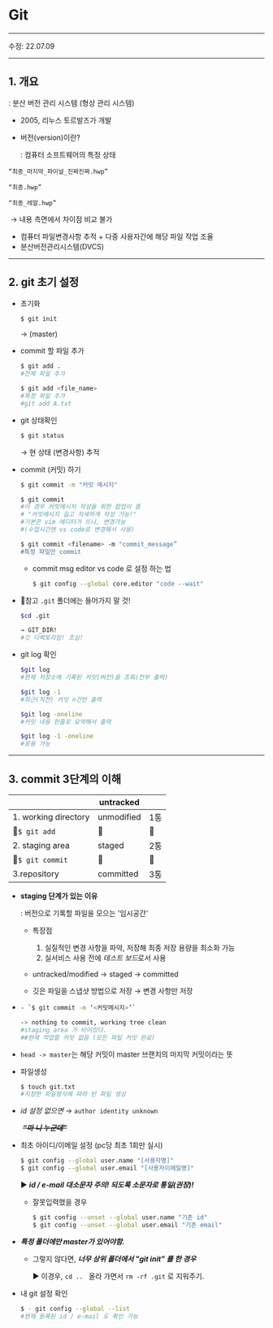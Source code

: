 # Git

------

수정: 22.07.09

---

## 1. 개요

: 분산 버전 관리 시스템 (형상 관리 시스템)

- 2005, 리누스 토르발즈가 개발

- 버전(version)이란? 

  : 컴퓨터 소프트웨어의 특정 상태

```
“최종_마지막_파이널_진짜진짜.hwp”

“최종.hwp”

“최종_레알.hwp”
```

​	→ 내용 측면에서 차이점 비교 불가

- 컴퓨터 파일변경사항 추적 + 다중 사용자간에 해당 파일 작업 조율
- 분산버전관리시스템(DVCS)

---

## 2. git 초기 설정

- 초기화

  ```bash
  $ git init
  ```

  → (master)

  

- commit 할 파일 추가

  ```bash
  $ git add . 
  #전체 파일 추가
  
  $ git add <file_name>
  #특정 파일 추가
  #git add A.txt
  ```

  

- git 상태확인

  ```bash
  $ git status
  ```

  → 현 상태 (변경사항) 추적

  

- commit (커밋) 하기

  ```bash
  $ git commit -m "커밋 메시지"
  
  $ git commit
  #이 경우 커밋메시지 작성을 위한 팝업이 뜸
  # "커밋메시지 길고 자세하게 작성 가능!"
  #기본은 vim 에디터가 뜨나, 변경가능 
  #(수업시간엔 vs code로 변경해서 사용)
  
  $ git commit <filename> -m "commit_message”
  #특정 파일만 commit
  ```

  - commit msg editor vs code 로 설정 하는 법

    ```bash
    $ git config --global core.editor "code --wait"
    ```

    

- 📌참고 `.git` 폴더에는 들어가지 말 것!

  ```bash
  $cd .git
  
  → GIT_DIR!
  #깃 디렉토리임! 조심!
  ```



- git log 확인

  ```bash
  $git log
  #현재 저장소에 기록된 커밋(버전)을 조회(전부 출력)
  
  $git log -1
  #최근(직전) 커밋 n건만 출력
  
  $git log -oneline
  #커밋 내용 한줄로 요약해서 출력
  
  $git log -1 -oneline
  #응용 가능
  ```

  

---

## 3. commit 3단계의 이해

|                      | untracked  |      |
| -------------------- | ---------- | ---- |
| 1. working directory | unmodified | 1통  |
| 🔽`$ git add`         | 🔽          | 🔽    |
| 2. staging area      | staged     | 2통  |
| 🔽`$ git commit`      | 🔽          | 🔽    |
| 3.repository         | committed  | 3통  |

- **staging 단계가 있는 이유**

  : 버전으로 기록할 파일을 모으는 '임시공간'

  - 특장점

    1. 실질적인 변경 사항을 파악, 저장해 최종 저장 용량을 최소화 가능
    2. 실서비스 사용 전에 *테스트 보드*로서 사용

  - untracked/modified → staged → committed

  - 깃은 파일을 스냅샷 방법으로 저장 → 변경 사항만 저장

    

- ```bash
  - `$ git commit -m ‘<커밋메시지>’`
  
  -> nothing to commit, working tree clean
  #staging area 가 비어있다.
  ##현재 작업할 커밋 없음 (모든 파일 커밋 완료)
  ```

  

- `head -> master`는 해당 커밋이 master 브랜치의 마지막 커밋이라는 뜻



- 파일생성

  ```bash
  $ touch git.txt
  #지정한 파일형식에 따라 빈 파일 생성
  ```



- *id 설정 없으면* → `author identity unknown`

  ​	~~***“마 니 누군데”***~~

  

- 최초 아이디/이메일 설정 (pc당 최초 1회만 실시)

  ```bash
  $ git config --global user.name "[사용자명]"
  $ git config --global user.email "[사용자이메일명]"
  ```

  ▶ ***id / e-mail 대소문자 주의! 되도록 소문자로 통일(권장)!***

  - 잘못입력했을 경우

    ```bash
    $ git config --unset --global user.name "기존 id"
    $ git config --unset --global user.email "기존 email"
    ```

    

- ***특정 폴더에만 master가 있어야함.*** 

  - 그렇지 않다면, ***너무 상위 폴더에서 "git init" 를 한 경우***

    ▶ 이경우, `cd .. ` 올라 가면서 `rm -rf .git` 로 지워주기.

    

- 내 git 설정 확인 

  ```bash
  $ - git config --global --list
  #현재 등록된 id / e-mail 도 확인 가능
  ```

  